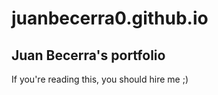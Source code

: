 # juanbecerra0.github.io

## Juan Becerra's portfolio

If you're reading this, you should hire me ;)
